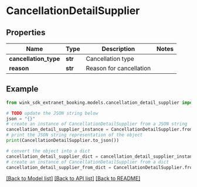 # CancellationDetailSupplier


## Properties

Name | Type | Description | Notes
------------ | ------------- | ------------- | -------------
**cancellation_type** | **str** | Cancellation type | 
**reason** | **str** | Reason for cancellation | 

## Example

```python
from wink_sdk_extranet_booking.models.cancellation_detail_supplier import CancellationDetailSupplier

# TODO update the JSON string below
json = "{}"
# create an instance of CancellationDetailSupplier from a JSON string
cancellation_detail_supplier_instance = CancellationDetailSupplier.from_json(json)
# print the JSON string representation of the object
print(CancellationDetailSupplier.to_json())

# convert the object into a dict
cancellation_detail_supplier_dict = cancellation_detail_supplier_instance.to_dict()
# create an instance of CancellationDetailSupplier from a dict
cancellation_detail_supplier_from_dict = CancellationDetailSupplier.from_dict(cancellation_detail_supplier_dict)
```
[[Back to Model list]](../README.md#documentation-for-models) [[Back to API list]](../README.md#documentation-for-api-endpoints) [[Back to README]](../README.md)


